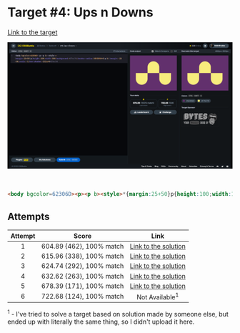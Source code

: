 # Target #4: Ups n Downs

[Link to the target](https://cssbattle.dev/play/4)

![img](src/images/004_ups-n-downs.png)

<br>

```html
<body bgcolor=62306D><p><p b><style>*{margin:25+50}p{height:100;width:100;background:#f7ec7d;border-radius:50%50%0+0}p[b]{margin:-25 -50;scale:-1;box-shadow:-212q+0#f7ec7d
```


## Attempts
| Attempt | Score | Link |
|:-:|:-:|:-:|
| 1 | 604.89 {462}, 100% match | [Link to the solution]() |
| 2 | 615.96 {338}, 100% match | [Link to the solution]() |
| 3 | 624.74 {292}, 100% match | [Link to the solution]() |
| 4 | 632.62 {263}, 100% match | [Link to the solution]() |
| 5 | 678.39 {171}, 100% match | [Link to the solution]() |
| 6 | 722.68 {124}, 100% match | Not Available<sup>1</sup> |

<sup>1</sup> - I've tried to solve a target based on solution made by someone else, but ended up with literally the same thing, so I didn't upload it here.